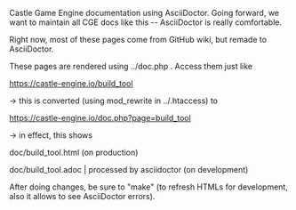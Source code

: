 Castle Game Engine documentation using AsciiDoctor.
Going forward, we want to maintain all CGE docs like this -- AsciiDoctor is really comfortable.

Right now, most of these pages come from GitHub wiki, but remade to AsciiDoctor.

These pages are rendered using ../doc.php . Access them just like

  https://castle-engine.io/build_tool

-> this is converted (using mod_rewrite in ../.htaccess) to

  https://castle-engine.io/doc.php?page=build_tool

-> in effect, this shows

  doc/build_tool.html (on production)

  doc/build_tool.adoc | processed by asciidoctor (on development)

After doing changes, be sure to "make" (to refresh HTMLs for development,
also it allows to see AsciiDoctor errors).
